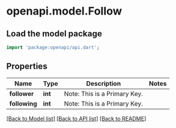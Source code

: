 # openapi.model.Follow

## Load the model package
```dart
import 'package:openapi/api.dart';
```

## Properties
Name | Type | Description | Notes
------------ | ------------- | ------------- | -------------
**follower** | **int** | Note: This is a Primary Key.<pk/> | 
**following** | **int** | Note: This is a Primary Key.<pk/> | 

[[Back to Model list]](../README.md#documentation-for-models) [[Back to API list]](../README.md#documentation-for-api-endpoints) [[Back to README]](../README.md)


